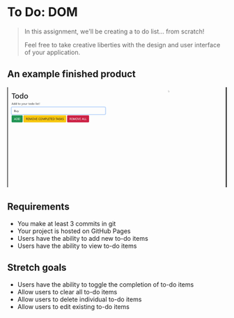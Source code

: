 # To Do: DOM

> In this assignment, we'll be creating a to do list... from scratch! 
> 
> Feel free to take creative liberties with the design and user interface of your application.

## An example finished product

<img src="to-do-dom.gif" width=800 />

## Requirements

* You make at least 3 commits in git
* Your project is hosted on GitHub Pages
* Users have the ability to add new to-do items
* Users have the ability to view to-do items

## Stretch goals

* Users have the ability to toggle the completion of to-do items
* Allow users to clear all to-do items
* Allow users to delete individual to-do items
* Allow users to edit existing to-do items

